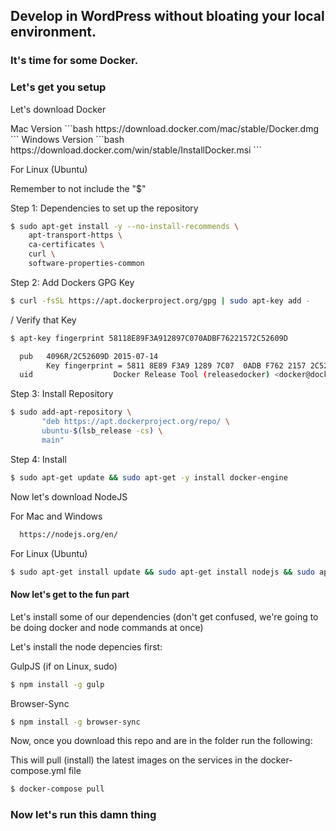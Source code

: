 ## Develop in WordPress without bloating your local environment.
### It's time for some Docker.

<h3>Let's get you setup</h3>

<p>Let's download Docker</p>
  Mac Version 
  ```bash
  https://download.docker.com/mac/stable/Docker.dmg
  ```
  Windows Version 
  ```bash
  https://download.docker.com/win/stable/InstallDocker.msi
  ```

<p>For Linux (Ubuntu)</p>
<p>Remember to not include the "$"</p>  

Step 1: Dependencies to set up the repository

```bash
$ sudo apt-get install -y --no-install-recommends \
    apt-transport-https \
    ca-certificates \
    curl \
    software-properties-common
```

Step 2: Add Dockers GPG Key

```bash
$ curl -fsSL https://apt.dockerproject.org/gpg | sudo apt-key add -
```

/ Verify that Key

```bash
$ apt-key fingerprint 58118E89F3A912897C070ADBF76221572C52609D

  pub   4096R/2C52609D 2015-07-14
        Key fingerprint = 5811 8E89 F3A9 1289 7C07  0ADB F762 2157 2C52 609D
  uid                  Docker Release Tool (releasedocker) <docker@docker.com>
```

Step 3: Install Repository

```bash
$ sudo add-apt-repository \
       "deb https://apt.dockerproject.org/repo/ \
       ubuntu-$(lsb_release -cs) \
       main"
```

Step 4: Install

```bash
$ sudo apt-get update && sudo apt-get -y install docker-engine
``` 

<p>Now let's download NodeJS</p>

For Mac and Windows
```bash
  https://nodejs.org/en/
```

For Linux (Ubuntu)
```bash
$ sudo apt-get install update && sudo apt-get install nodejs && sudo apt-get install npm
```

<h4>Now let's get to the fun part</h4>

Let's install some of our dependencies (don't get confused, we're going to be doing docker and node commands at once)

Let's install the node depencies first:

GulpJS (if on Linux, sudo)

```bash
$ npm install -g gulp
```

Browser-Sync

```bash
$ npm install -g browser-sync
```

Now, once you download this repo and are in the folder run the following:

This will pull (install) the latest images on the services in the docker-compose.yml file
```bash
$ docker-compose pull
```

<h3>Now let's run this damn thing</h3>

